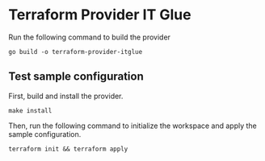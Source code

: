 # Terraform Provider IT Glue

Run the following command to build the provider

```shell
go build -o terraform-provider-itglue
```

## Test sample configuration

First, build and install the provider.

```shell
make install
```

Then, run the following command to initialize the workspace and apply the sample configuration.

```shell
terraform init && terraform apply
```